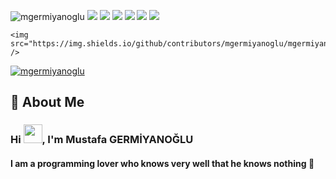 
<p align="left"> 
    <img src="https://komarev.com/ghpvc/?username=mgermiyanoglu" alt="mgermiyanoglu" /> 
    <img src="https://badge.fury.io/gh/mgermiyanoglu%2Fmgermiyanoglu.svg" />    
    <img src="https://img.shields.io/github/stars/mgermiyanoglu/mgermiyanoglu?style=social" />
    <img src="https://img.shields.io/github/watchers/mgermiyanoglu/mgermiyanoglu?style=social" />
     <img src="https://img.shields.io/github/last-commit/mgermiyanoglu/mgermiyanoglu" />
    <img src="https://img.shields.io/github/size/mgermiyanoglu/mgermiyanoglu/README.md" />
        <img src="https://img.shields.io/github/followers/mgermiyanoglu?style=social" />
   
    <img src="https://img.shields.io/github/contributors/mgermiyanoglu/mgermiyanoglu" />   
  
</p>
<p align="left"> 
    <a href="https://github.com/mgermiyanoglu/github-profile-trophy">
        <img src="https://github-profile-trophy.vercel.app/?username=mgermiyanoglu&theme=onedark" alt="mgermiyanoglu" />
    </a>
</p>


## 📖 About Me
<h3 align="left">Hi <img src="https://github.com/TheDudeThatCode/TheDudeThatCode/blob/master/Assets/Hi.gif" width="30px">, I'm Mustafa GERMİYANOĞLU</h1>
<h4 align="left">I am a programming lover who knows very well that he knows nothing 🌝</h3>








